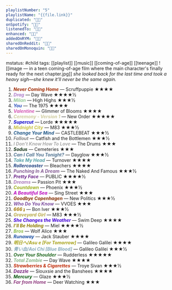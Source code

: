 ```yaml
---
playlistNumber: "5"
playlistName: "{{file.link}}"
duplicated: "👍🏻"
onSpotify: "👍🏻"
listenedTo: "👍🏻"
enhanced: "👍🏻"
addedOnRYM: "👍🏻"
sharedOnReddit: "👍🏻"
sharedOnMonoquin: "👍🏻"
---
```


mstatus: #child 
tags: [[playlist]] [[music]] [[coming-of-age]] [[teenage]] 
![[image — in a teen coming-of-age film where the main character's finally ready for the next chapter.jpg]]
*she looked back for the last time and took a heavy sigh—she knew it’ll never be the same again.*

1. <b><i><span style="color:#9E2900">Never Coming Home</span></b></i> — Scruffpuppie ★★★★
2. <b><i><span style="color:#AF7FCA">Drag</span></b></i> — Day Wave ★★★★½
3. <b><i><span style="color:#96CA97">Milan</span></b></i> — High Highs ★★★½
4. <b><i><span style="color:#2E52BB">You</span></b></i> — The 1975 ★★★★
5. <b><i><span style="color:#D456B3">Valentine</span></b></i> — Glimmer of Blooms ★★★★
6. <b><i><span style="color:#CECB9E">Ceremony - Version 1</span></b></i> — New Order ★★★★★
7. <b><i><span style="color:#1008CB">Supercut</span></b></i> — Lorde ★★★★★
8. <b><i><span style="color:#C8C245">Midnight City</span></b></i> — M83 ★★★½
9. <b><i><span style="color:#245A89">Change Your Mind</span></b></i> — CASTLEBEAT ★★★½
10. <b><i><span style="color:#838383">Fallout</span></b></i> — Catfish and the Bottlemen ★★★½
11. <b><i><span style="color:#A9A9A9">I Don’t Know How To Love</span></b></i> — The Drums ★★★
12. <b><i><span style="color:#143116">Sodus</span></b></i> — Cemeteries ★★★
13. <b><i><span style="color:#537592">Can I Call You Tonight?</span></b></i> — Dayglow ★★★½
14. <b><i><span style="color:#57A0A7">Take My Head</span></b></i> — Turnover ★★★★
15. <b><i><span style="color:#1F4180">Rollercoaster</span></b></i> — Bleachers ★★★★
16. <b><i><span style="color:#855C94">Punching In A Dream</span></b></i> — The Naked And Famous ★★★½
17. <b><i><span style="color:#6C258A">Pretty Face</span></b></i> — PUBLIC ★★★★½
18. <b><i><span style="color:#AC7CBC">Dreams</span></b></i> — Passion Pit ★★★
19. <b><i><span style="color:#9DB020">Countdown</span></b></i> — Phoenix ★★★½
20. <b><i><span style="color:#B907BD">A Beautiful Sea</span></b></i> — Sing Street ★★★
21. <b><i><span style="color:#842F00">Goodbye Copenhagen</span></b></i> — New Politics ★★★½
22. <b><i><span style="color:#7E4FA0">Who Do You Know</span></b></i> — VVOES ★★★
23. <b><i><span style="color:#A27603">666 ʇ</span></b></i> — Bon Iver ★★★½ 
24. <b><i><span style="color:#B7A847">Graveyard Girl</span></b></i> — M83 ★★★½
25. <b><i><span style="color:#4201D7">She Changes the Weather</span></b></i> — Swim Deep ★★★★
26. <b><i><span style="color:#8E7B03">I’ll Be Holding</span></b></i> — Miel ★★★★½
27. <b><i><span style="color:#8ABC47">Bros</span></b></i> — Wolf Alice ★★★
28. <b><i><span style="color:#1E52A4">Runaway</span></b></i> — Jack Stauber ★★★★
29. <b><i><span style="color:#A7A218">明日へ/Asu e [For Tomorrow]</span></b></i> — Galileo Galilei ★★★★
30. <b><i><span style="color:#88AABA">青い血/Aoi Chi [Blue Blood]</span></b></i> — Galileo Galilei ★★★½
31. <b><i><span style="color:#256C25">Over Your Shoulder</span></b></i> — Rudderless ★★★★★
32. <b><i><span style="color:#86B486">Total Zombie</span></b></i> — Day Wave ★★★★ 
33. <b><i><span style="color:#BF2A07">Strawberries & Cigarettes</span></b></i> — Troye Sivan ★★★½
34. <b><i><span style="color:#77247D">Dazzle</span></b></i> — Siouxsie and the Banshees ★★★★
35. <b><i><span style="color:#08570F">Mercury</span></b></i> — Glaze ★★★½
36. <b><i><span style="color:#8E397E">Far from Home</span></b></i> — Deer Watching ★★★